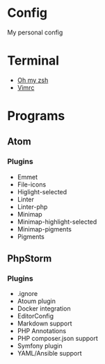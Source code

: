 # Config
My personal config

# Terminal

- [Oh my zsh](https://github.com/robbyrussell/oh-my-zsh)
- [Vimrc](https://github.com/amix/vimrc)

# Programs

## Atom

### Plugins
- Emmet
- File-icons
- Higlight-selected
- Linter
- Linter-php
- Minimap
- Minimap-highlight-selected
- Minimap-pigments
- Pigments

## PhpStorm

### Plugins
- .ignore
- Atoum plugin
- Docker integration
- EditorConfig
- Markdown support
- PHP Annotations
- PHP composer.json support
- Symfony plugin
- YAML/Ansible support
